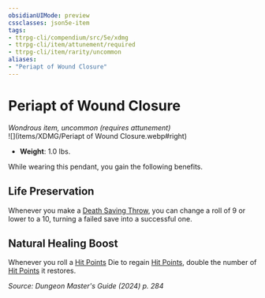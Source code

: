 ```yaml
---
obsidianUIMode: preview
cssclasses: json5e-item
tags:
- ttrpg-cli/compendium/src/5e/xdmg
- ttrpg-cli/item/attunement/required
- ttrpg-cli/item/rarity/uncommon
aliases: 
- "Periapt of Wound Closure"
---
```

# Periapt of Wound Closure
*Wondrous item, uncommon (requires attunement)*  
![](items/XDMG/Periapt of Wound Closure.webp#right)  

- **Weight**: 1.0 lbs.

While wearing this pendant, you gain the following benefits.

## Life Preservation

Whenever you make a [Death Saving Throw](death-saving-throw-xphb.md), you can change a roll of 9 or lower to a 10, turning a failed save into a successful one.

## Natural Healing Boost

Whenever you roll a [Hit Points](hit-points-xphb.md) Die to regain [Hit Points](hit-points-xphb.md), double the number of [Hit Points](hit-points-xphb.md) it restores.

*Source: Dungeon Master's Guide (2024) p. 284*